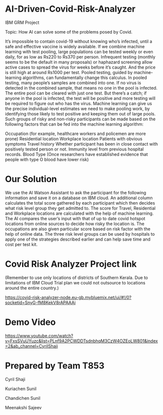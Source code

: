 # AI-Driven-Covid-Risk-Analyzer
IBM GRM Project

Topic: How AI can solve some of the problems posed by Covid.

It’s impossible to contain covid-19 without knowing who’s infected, until a safe and effective vaccine is widely available. If we combine machine learning with test pooling, large populations can be tested weekly or even daily, for as low as Rs220 to Rs370 per person. Infrequent testing (monthly seems to be the default in many proposals) or haphazard screening allow active cases to spread the virus for weeks before it’s caught. And the price is still high at around Rs1000 per test. Pooled testing, guided by machine-learning algorithms, can fundamentally change this calculus. In pooled testing, many people’s samples are combined into one. If no virus is detected in the combined sample, that means no one in the pool is infected. The entire pool can be cleared with just one test. But there’s a catch; if anyone in the pool is infected, the test will be positive and more testing will be required to figure out who has the virus. Machine learning can give us the precise individual-level estimates we need to make pooling work, by identifying those likely to test positive and keeping them out of large pools. Such groups of risky and non-risky participants can be made based on the following factors that can be fed into the machine learning algorithm:

Occupation (for example, healthcare workers and policemen are more prone)
Residential location
Workplace location
Patients with obvious symptoms
Travel history
Whether participant has been in close contact with positively tested person or not.
Immunity level from previous hospital records.
Blood Type (Once researchers have established evidence that people with type O blood have lower risk)

# Our Solution
We use the AI Watson Assistant to ask the participant for the following information and save it on a database on IBM cloud. An additional column calculates the total score gathered by each participant which then decides what risk level group they get admitted to. The score for Travel, Residential and Workplace locations are calculated with the help of machine learning. The AI compares the user’s input with that of up to date covid hotspot locations from online sources to decide how risky the location is. The occupations are also given particular score based on risk factor with the help of online data. The three risk level groups can be used by hospitals to apply one of the strategies described earlier and can help save time and cost per test kit.

# Covid Risk Analyzer Project link
(Remember to use only locations of districts of Southern Kerala. Due to limitations of IBM Cloud Trial plan we could not outsource to locations around the entire country.)

https://covid-risk-analyzer-node.eu-gb.mybluemix.net/ui/#!/0?socketid=SnyG-fM8KekV8rAPAAAi

# Demo Video
https://www.youtube.com/watch?v=FxsSVuUYuzc&list=PLnf9A2PCWDDTsdnbhqM3CzW4OZEoLW801&index=2&ab_channel=CyrilShaji

# Prepared by Team T853

Cyril Shaji

Kuriachen Sunil

Chandichen Sunil

Meenakshi Sajeev
